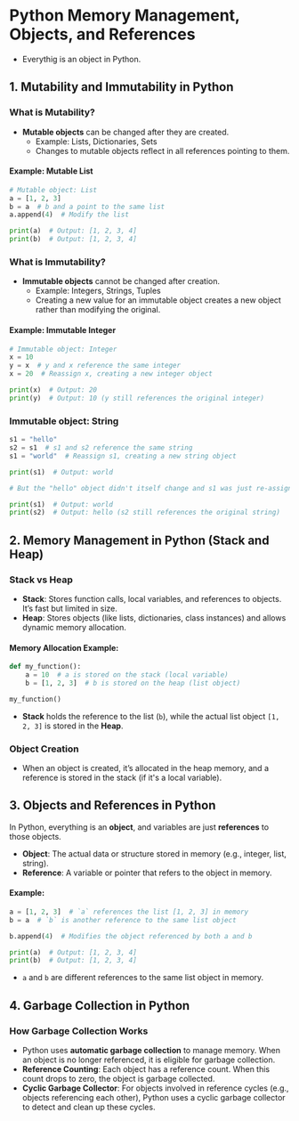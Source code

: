# Python Memory Management, Objects, and References

- Everythig is an object in Python.

## 1. Mutability and Immutability in Python

### What is Mutability?

- **Mutable objects** can be changed after they are created.
  - Example: Lists, Dictionaries, Sets
  - Changes to mutable objects reflect in all references pointing to them.

#### Example: Mutable List

```python
# Mutable object: List
a = [1, 2, 3]
b = a  # b and a point to the same list
a.append(4)  # Modify the list

print(a)  # Output: [1, 2, 3, 4]
print(b)  # Output: [1, 2, 3, 4]
```

### What is Immutability?

- **Immutable objects** cannot be changed after creation.
  - Example: Integers, Strings, Tuples
  - Creating a new value for an immutable object creates a new object rather than modifying the original.

#### Example: Immutable Integer

```python
# Immutable object: Integer
x = 10
y = x  # y and x reference the same integer
x = 20  # Reassign x, creating a new integer object

print(x)  # Output: 20
print(y)  # Output: 10 (y still references the original integer)
```

### Immutable object: String

```python
s1 = "hello"
s2 = s1  # s1 and s2 reference the same string
s1 = "world"  # Reassign s1, creating a new string object

print(s1)  # Output: world

# But the "hello" object didn't itself change and s1 was just re-assigned to point to "world" instead of "hello" and it will be garbage collected later if it's not being pointed by any other variable

print(s1)  # Output: world
print(s2)  # Output: hello (s2 still references the original string)
```

## 2. Memory Management in Python (Stack and Heap)

### Stack vs Heap

- **Stack**: Stores function calls, local variables, and references to objects. It’s fast but limited in size.
- **Heap**: Stores objects (like lists, dictionaries, class instances) and allows dynamic memory allocation.

#### Memory Allocation Example:

```python
def my_function():
    a = 10  # a is stored on the stack (local variable)
    b = [1, 2, 3]  # b is stored on the heap (list object)

my_function()
```

- **Stack** holds the reference to the list (`b`), while the actual list object `[1, 2, 3]` is stored in the **Heap**.

### Object Creation

- When an object is created, it’s allocated in the heap memory, and a reference is stored in the stack (if it's a local variable).

## 3. Objects and References in Python

In Python, everything is an **object**, and variables are just **references** to those objects.

- **Object**: The actual data or structure stored in memory (e.g., integer, list, string).
- **Reference**: A variable or pointer that refers to the object in memory.

#### Example:

```python
a = [1, 2, 3]  # `a` references the list [1, 2, 3] in memory
b = a  # `b` is another reference to the same list object

b.append(4)  # Modifies the object referenced by both a and b

print(a)  # Output: [1, 2, 3, 4]
print(b)  # Output: [1, 2, 3, 4]
```

- `a` and `b` are different references to the same list object in memory.

## 4. Garbage Collection in Python

### How Garbage Collection Works

- Python uses **automatic garbage collection** to manage memory. When an object is no longer referenced, it is eligible for garbage collection.
- **Reference Counting**: Each object has a reference count. When this count drops to zero, the object is garbage collected.
- **Cyclic Garbage Collector**: For objects involved in reference cycles (e.g., objects referencing each other), Python uses a cyclic garbage collector to detect and clean up these cycles.

